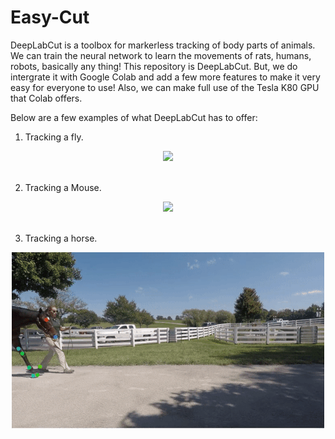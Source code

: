 # Easy-Cut

DeepLabCut is a toolbox for markerless tracking of body parts of animals. We can train the neural network to learn the movements of rats, humans, robots, basically any thing! This repository is DeepLabCut. But, we do intergrate it with Google Colab and add a few more features to make it very easy for everyone to use! Also, we can make full use of the Tesla K80 GPU that Colab offers. 

Below are a few examples of what DeepLabCut has to offer:

1. Tracking a fly.

<div align="center">
  <img src="/Examples/MATHIS_2018_fly.gif" />
</div>

<br />

2. Tracking a Mouse.

<div align="center">
  <img src="/Examples/MouseLocomotion_warren.gif" />
</div>

<br />

3. Tracking a horse.

<div align="center">
  <img src="/Examples/brownhorse.gif" />
</div>

<br />
